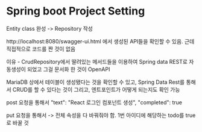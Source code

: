 # Spring boot Project Setting









Entity class 완성 -> Repository 작성

http://localhost:8080/swagger-ui.html
에서 생성된 API들을 확인할 수 있음. 근데 직접적으로 코드를 짠 것이 없음

이유 - CrudRepository에서 딸려있는 메서드들을 이용하여 Spring data REST로 자동생성이 되었고 그걸 문서화 한 것이 OpenAPI

MariaDB 상에서 테이블이 생성됐다는 것을 확인할 수 있고, Spring Data Rest를 통해서 CRUD를 할 수 있다는 것이 그리고, 엔트포인트가 어떻게 되는지도 확인 가능

post 요청을 통해서
"text": "React 로그인 컴포넌트 생성",
"completed": true

put 요청을 통해서 -> 전체 속성을 다 바꿔줘야 함.
1번 아이디에 해당하는 todo를 true로 바꿀 것
